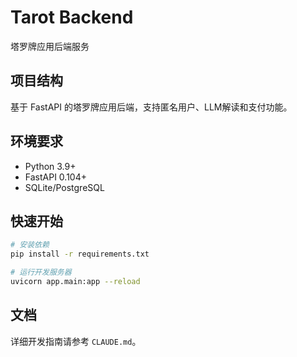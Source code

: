# Tarot Backend

塔罗牌应用后端服务

## 项目结构

基于 FastAPI 的塔罗牌应用后端，支持匿名用户、LLM解读和支付功能。

## 环境要求

- Python 3.9+
- FastAPI 0.104+
- SQLite/PostgreSQL

## 快速开始

```bash
# 安装依赖
pip install -r requirements.txt

# 运行开发服务器
uvicorn app.main:app --reload
```

## 文档

详细开发指南请参考 `CLAUDE.md`。